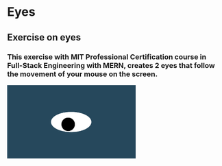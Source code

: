 # Eyes
## Exercise on eyes
### This exercise with MIT Professional Certification course in Full-Stack Engineering with MERN, creates 2 eyes that follow the movement of your mouse on the screen.
<img src= "oneeye.png" width='300'/>

